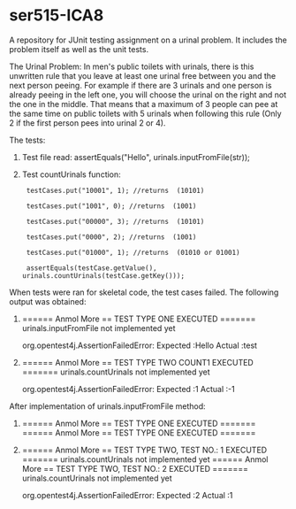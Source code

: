 # ser515-ICA8
A repository for JUnit testing assignment on a urinal problem. It includes the problem itself as well as the unit tests.

The Urinal Problem:
	In men's public toilets with urinals, there is this unwritten rule that you leave at least one urinal free between you and 
  the next person peeing. For example if there are 3 urinals and one person is already peeing in the left one, you will 
	choose the urinal on the right and not the one in the middle. That means that a maximum of 3 people can pee at the 
  same time on public toilets with 5 urinals when following this rule (Only 2 if the first person pees into urinal 2 or 4). 
  
The tests:
1. Test file read:
  assertEquals("Hello", urinals.inputFromFile(str));

2. Test countUrinals function:

        testCases.put("10001", 1); //returns  (10101)

        testCases.put("1001", 0); //returns  (1001)

        testCases.put("00000", 3); //returns  (10101)

        testCases.put("0000", 2); //returns  (1001)

        testCases.put("01000", 1); //returns  (01010 or 01001)
		
		assertEquals(testCase.getValue(), urinals.countUrinals(testCase.getKey()));

When tests were ran for skeletal code, the test cases failed. The following output was obtained:

1. 
	====== Anmol More == TEST TYPE ONE EXECUTED =======
	urinals.inputFromFile not implemented yet

	org.opentest4j.AssertionFailedError: 
	Expected :Hello
	Actual   :test

2. 	
	====== Anmol More == TEST TYPE TWO COUNT1 EXECUTED =======
	urinals.countUrinals not implemented yet

	org.opentest4j.AssertionFailedError: 
	Expected :1
	Actual   :-1


After implementation of urinals.inputFromFile method:
1. ====== Anmol More == TEST TYPE ONE EXECUTED =======
   ====== Anmol More == TEST TYPE ONE EXECUTED =======


2. ====== Anmol More == TEST TYPE TWO, TEST NO.: 1 EXECUTED =======
   urinals.countUrinals not implemented yet
   ====== Anmol More == TEST TYPE TWO, TEST NO.: 2 EXECUTED =======
   urinals.countUrinals not implemented yet

    org.opentest4j.AssertionFailedError:
    Expected :2
    Actual   :1
